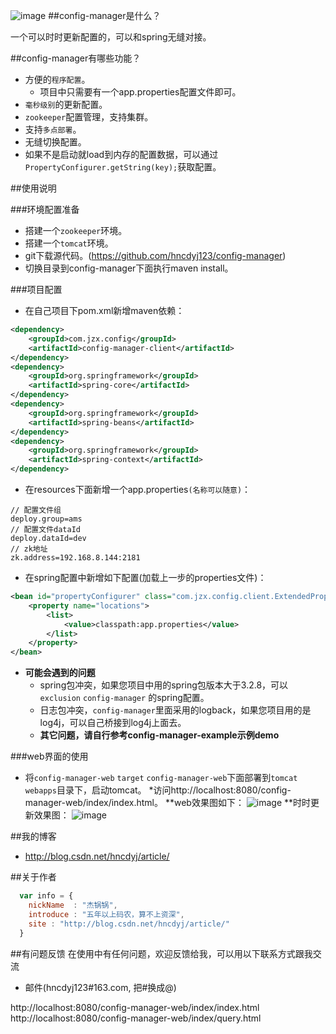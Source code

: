  ![image](https://github.com/hncdyj123/config-manager/blob/master/images/project.png)
##config-manager是什么？

一个可以时时更新配置的，可以和spring无缝对接。

##config-manager有哪些功能？

* 方便的`程序配置`。
    *  项目中只需要有一个app.properties配置文件即可。
* `毫秒级别`的更新配置。
* `zookeeper`配置管理，支持集群。
* 支持`多点部署`。
* 无缝切换配置。
* 如果不是启动就load到内存的配置数据，可以通过`PropertyConfigurer.getString(key);`获取配置。

##使用说明

###环境配置准备

* 搭建一个`zookeeper`环境。
* 搭建一个`tomcat`环境。
* git下载源代码。(https://github.com/hncdyj123/config-manager)
* 切换目录到config-manager下面执行maven install。

###项目配置

* 在自己项目下pom.xml新增maven依赖：
```xml
<dependency>
	<groupId>com.jzx.config</groupId>
	<artifactId>config-manager-client</artifactId>
</dependency>
<dependency>
	<groupId>org.springframework</groupId>
	<artifactId>spring-core</artifactId>
</dependency>
<dependency>
	<groupId>org.springframework</groupId>
	<artifactId>spring-beans</artifactId>
</dependency>
<dependency>
	<groupId>org.springframework</groupId>
	<artifactId>spring-context</artifactId>
</dependency>
```

* 在resources下面新增一个app.properties`(名称可以随意)`：
```
// 配置文件组
deploy.group=ams
// 配置文件dataId
deploy.dataId=dev
// zk地址
zk.address=192.168.8.144:2181
```

* 在spring配置中新增如下配置(加载上一步的properties文件)：
```xml
<bean id="propertyConfigurer" class="com.jzx.config.client.ExtendedPropertyPlaceholderConfigurer">
	<property name="locations">
		<list>
			<value>classpath:app.properties</value>
		</list>
	</property>
</bean>
```

* **可能会遇到的问题**
	* spring包冲突，如果您项目中用的spring包版本大于3.2.8，可以`exclusion` `config-manager` 的spring配置。 
	* 日志包冲突，`config-manager`里面采用的logback，如果您项目用的是log4j，可以自己桥接到log4j上面去。
	* **其它问题，请自行参考config-manager-example示例demo**

###web界面的使用
	
* 将`config-manager-web` `target` `config-manager-web`下面部署到`tomcat` `webapps`目录下，启动tomcat。
*访问http://localhost:8080/config-manager-web/index/index.html。
	**web效果图如下：
	![image](https://github.com/hncdyj123/config-manager/blob/master/images/effect1.jpg)
	**时时更新效果图：
	![image](https://github.com/hncdyj123/config-manager/blob/master/images/effect2.jpg)
 

##我的博客

* http://blog.csdn.net/hncdyj/article/

##关于作者

```javascript
  var info = {
    nickName  : "杰锅锅",
    introduce : "五年以上码农，算不上资深",
    site : "http://blog.csdn.net/hncdyj/article/"
  }
```

##有问题反馈
在使用中有任何问题，欢迎反馈给我，可以用以下联系方式跟我交流

* 邮件(hncdyj123#163.com, 把#换成@)


http://localhost:8080/config-manager-web/index/index.html
http://localhost:8080/config-manager-web/index/query.html

